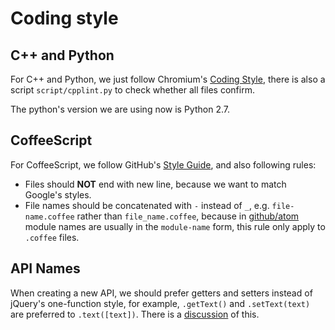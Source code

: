 # Coding style

## C++ and Python

For C++ and Python, we just follow Chromium's [Coding
Style](http://www.chromium.org/developers/coding-style), there is also a
script `script/cpplint.py` to check whether all files confirm.

The python's version we are using now is Python 2.7.

## CoffeeScript

For CoffeeScript, we follow GitHub's [Style
Guide](https://github.com/styleguide/javascript), and also following rules:

* Files should **NOT** end with new line, because we want to match Google's
  styles.
* File names should be concatenated with `-` instead of `_`, e.g.
  `file-name.coffee` rather than `file_name.coffee`, because in
  [github/atom](https://github.com/github/atom) module names are usually in
  the `module-name` form, this rule only apply to `.coffee` files.

## API Names

When creating a new API, we should prefer getters and setters instead of
jQuery's one-function style, for example, `.getText()` and `.setText(text)`
are preferred to `.text([text])`. There is a
[discussion](https://github.com/atom/electron/issues/46) of this.
